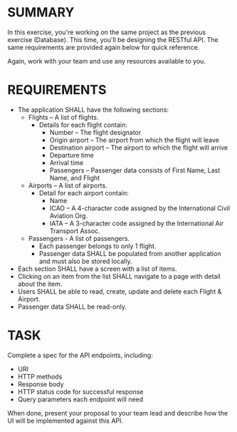 # SUMMARY

In this exercise, you're working on the same project as the previous exercise (Database). This time, you'll be designing the RESTful API. The same requirements are provided again below for quick reference.

Again, work with your team and use any resources available to you.

# REQUIREMENTS

* The application SHALL have the following sections: 
  * Flights – A list of flights. 
    * Details for each flight contain: 
      * Number – The flight designator 
      * Origin airport – The airport from which the flight will leave 
      * Destination airport – The airport to which the flight will arrive 
      * Departure time 
      * Arrival time
      * Passengers – Passenger data consists of First Name, Last Name, and Flight 
  * Airports – A list of airports. 
    * Detail for each airport contain: 
      * Name 
      * ICAO – A 4-character code assigned by the International Civil Aviation Org. 
      *  IATA – A 3-character code assigned by the International Air Transport Assoc. 
  * Passengers - A list of passengers.
    * Each passenger belongs to only 1 flight. 
    * Passenger data SHALL be populated from another application and must also be stored locally.
* Each section SHALL have a screen with a list of items.  
* Clicking on an item from the list SHALL navigate to a page with detail about the item. 
* Users SHALL be able to read, create, update and delete each Flight & Airport. 
* Passenger data SHALL be read-only.


# TASK

Complete a spec for the API endpoints, including:

* URI
* HTTP methods
* Response body
* HTTP status code for successful response
* Query parameters each endpoint will need 

When done, present your proposal to your team lead and describe how the UI will be implemented against this API. 
